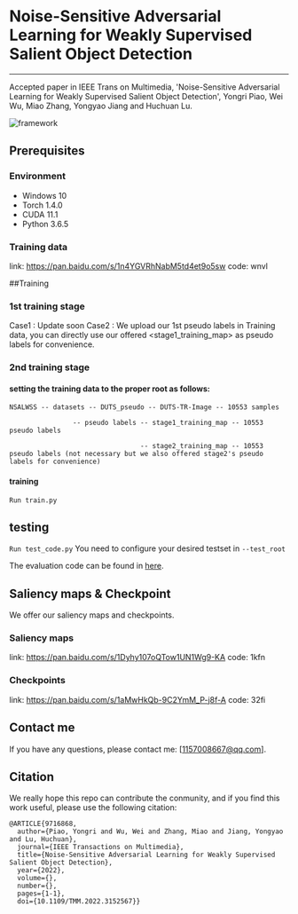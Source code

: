 # Noise-Sensitive Adversarial Learning for Weakly Supervised Salient Object Detection
----------------------------------------------
Accepted paper in IEEE Trans on Multimedia, 'Noise-Sensitive Adversarial Learning for Weakly Supervised Salient Object Detection', Yongri Piao, Wei Wu, Miao Zhang, Yongyao Jiang and Huchuan Lu.

![framework](https://github.com/wuweia123/IEEE-TMM-NSALWSS/blob/main/fig/framework.png)

## Prerequisites
### Environment
* Windows 10
* Torch 1.4.0
* CUDA 11.1
* Python 3.6.5

### Training data
link: https://pan.baidu.com/s/1n4YGVRhNabM5td4et9o5sw    code: wnvl

##Training
### 1st training stage
Case1 : Update soon
Case2 : We upload our 1st pseudo labels in Training data, you can directly use our offered <stage1_training_map> as pseudo labels for convenience. 

### 2nd training stage
#### setting the training data to the proper root as follows:

```
NSALWSS -- datasets -- DUTS_pseudo -- DUTS-TR-Image -- 10553 samples
                
                -- pseudo labels -- stage1_training_map -- 10553 pseudo labels
                
                                 -- stage2_training_map -- 10553 pseudo labels (not necessary but we also offered stage2's pseudo labels for convenience)
```

#### training

```Run train.py```

## testing
```Run test_code.py```
You need to configure your desired testset in ```--test_root```

The evaluation code can be found in [here](https://github.com/jiwei0921/Saliency-Evaluation-Toolbox).

## Saliency maps & Checkpoint
We offer our saliency maps and checkpoints.
### Saliency maps
link: https://pan.baidu.com/s/1Dyhy107oQTow1UN1Wg9-KA    code: 1kfn
### Checkpoints
link: https://pan.baidu.com/s/1aMwHkQb-9C2YmM_P-j8f-A    code: 32fi
## Contact me
If you have any questions, please contact me: [1157008667@qq.com].

## Citation
We really hope this repo can contribute the conmunity, and if you find this work useful, please use the following citation:

```
@ARTICLE{9716868,
  author={Piao, Yongri and Wu, Wei and Zhang, Miao and Jiang, Yongyao and Lu, Huchuan},
  journal={IEEE Transactions on Multimedia}, 
  title={Noise-Sensitive Adversarial Learning for Weakly Supervised Salient Object Detection}, 
  year={2022},
  volume={},
  number={},
  pages={1-1},
  doi={10.1109/TMM.2022.3152567}}
```
